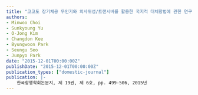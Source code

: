 ```yaml
---
title: "고고도 장기체공 무인기와 의사위성/트랜시버를 활용한 국지적 대체항법에 관한 연구"
authors:
- Minwoo Choi
- Sunkyoung Yu
- O-Jong Kim
- Changdon Kee
- Byungwoon Park
- Seungu Seo
- Junpyo Park
date: "2015-12-01T00:00:00Z"
publishDate: "2015-12-01T00:00:00Z"
publication_types: ["domestic-journal"]
publication: |-
    한국항행학회논문지, 제 19권, 제 6호, pp. 499-506, 2015년
---
```

